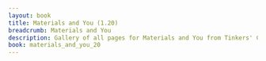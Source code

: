 ```yaml
---
layout: book
title: Materials and You (1.20)
breadcrumb: Materials and You
description: Gallery of all pages for Materials and You from Tinkers' Construct in Minecraft 1.20.1.
book: materials_and_you_20
---
```

